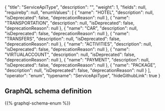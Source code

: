 {
  "title": "ServiceApiType",
  "description": "",
  "weight": 1,
  "fields": null,
  "requireby": null,
  "enumValues": [
    {
      "name": "HOTEL",
      "description": null,
      "isDeprecated": false,
      "deprecationReason": null
    },
    {
      "name": "TRANSPORTATION",
      "description": null,
      "isDeprecated": false,
      "deprecationReason": null
    },
    {
      "name": "CAR",
      "description": null,
      "isDeprecated": false,
      "deprecationReason": null
    },
    {
      "name": "TRANSFERS",
      "description": null,
      "isDeprecated": false,
      "deprecationReason": null
    },
    {
      "name": "ACTIVITIES",
      "description": null,
      "isDeprecated": false,
      "deprecationReason": null
    },
    {
      "name": "VIRTUALACCOUNT",
      "description": null,
      "isDeprecated": false,
      "deprecationReason": null
    },
    {
      "name": "PAYMENT",
      "description": null,
      "isDeprecated": false,
      "deprecationReason": null
    },
    {
      "name": "PACKAGE",
      "description": null,
      "isDeprecated": false,
      "deprecationReason": null
    }
  ],
  "operator": "enum",
  "typename": "ServiceApiType",
  "hideGithubLink": true
}
## GraphQL schema definition

{{% graphql-schema-enum %}}
